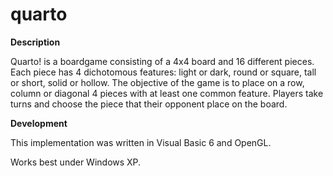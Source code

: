 # quarto

**Description**

Quarto! is a boardgame consisting of a 4x4 board and 16 different pieces. Each piece has 4 dichotomous features: light or dark, round or square, tall or short, solid or hollow. The objective of the game is to place on a row, column or diagonal 4 pieces with at least one common feature. Players take turns and choose the piece that their opponent place on the board.


**Development**

This implementation was written in Visual Basic 6 and OpenGL.

Works best under Windows XP.
